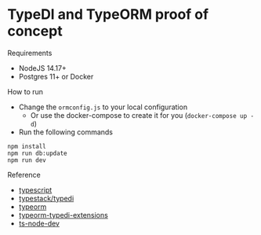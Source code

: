 # TypeDI and TypeORM proof of concept

Requirements

* NodeJS 14.17+
* Postgres 11+ or Docker

How to run

* Change the `ormconfig.js` to your local configuration
  * Or use the docker-compose to create it for you (`docker-compose up -d`)
* Run the following commands

```
npm install
npm run db:update
npm run dev
```

Reference

* [typescript](https://github.com/microsoft/TypeScript)
* [typestack/typedi](https://github.com/typestack/typedi)
* [typeorm](https://github.com/typeorm/typeorm)
* [typeorm-typedi-extensions](https://github.com/typeorm/typeorm-typedi-extensions)
* [ts-node-dev](https://github.com/wclr/ts-node-dev)
